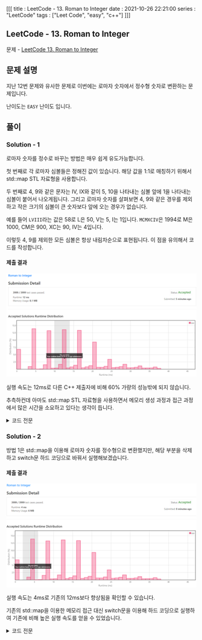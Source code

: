 [[[
title : LeetCode - 13. Roman to Integer
date : 2021-10-26 22:21:00
series : "LeetCode"
tags : ["Leet Code", "easy", "c++"]
]]]

## LeetCode - 13. Roman to Integer
문제 - [LeetCode 13. Roman to Integer](https://leetcode.com/problems/roman-to-integer/)

## 문제 설명
지난 12번 문제와 유사한 문제로 이번에는 로마자 숫자에서 정수형 숫자로 변환하는 문제입니다.

난이도는 `EASY` 난이도 입니다.

## 풀이
### Solution - 1

로마자 숫자를 정수로 바꾸는 방법은 매우 쉽게 유도가능합니다.

첫 번째로 각 로마자 심볼들은 정해진 값이 있습니다. 해당 값을 1:1로 매칭하기 위해서 std::map STL 자료형을 사용합니다.

두 번째로 4, 9와 같은 문자는 IV, IX와 같이 5, 10을 나타내는 심볼 앞에 1을 나타내는 심볼이 붙어서 나오게됩니다. 그리고 로마자 숫자를 살펴보면 4, 9와 같은 경우를 제외하고 작은 크기의 심볼이 큰 숫자보다 앞에 오는 경우가 없습니다.

예를 들어 `LVIII`라는 값은 58로 L은 50, V는 5, I는 1입니다. `MCMXCIV`은 1994로 M은 1000, CM은 900, XC는 90, IV는 4입니다.

이렇듯 4, 9를 제외한 모든 심볼은 항상 내림차순으로 표현됩니다. 이 점을 유의해서 코드를 작성합니다.

#### 제출 결과
![Solution 1 result](./assets/images/leet_code/13/result_1.PNG)

실행 속도는 12ms로 다른 C++ 제출자에 비해 60% 가량의 성능밖에 되지 않습니다.

추측하컨데 아마도 std::map STL 자료형을 사용하면서 메모리 생성 과정과 접근 과정에서 많은 시간을 소요하고 있다는 생각이 듭니다.

<details>
<summary>코드 전문</summary>
    
```c++
#include <string>
#include <map>

class Solution 
{
public:
    int romanToInt(std::string s) 
    {
        int result = 0;

        for (int i = 0; i < s.size(); i++)
        {
            result += symbols[s[i]];

            if (i - 1 >= 0 && symbols[s[i]] > symbols[s[i - 1]])
            {
                result -= (symbols[s[i - 1]] * 2);
            }
        }
        
        return result;
    }

private:
    std::map<char, int> symbols {
        std::make_pair('I', 1), std::make_pair('V', 5), 
        std::make_pair('X', 10), std::make_pair('L', 50), 
        std::make_pair('C', 100), std::make_pair('D', 500),
        std::make_pair('M', 1000)
    };
};
```

</details>

### Solution - 2

방법 1은 std::map을 이용해 로마자 숫자를 정수형으로 변환했지만, 해당 부분을 삭제하고 switch문 하드 코딩으로 바꿔서 실행해보겠습니다.

#### 제출 결과
![Solution 1 result](./assets/images/leet_code/13/result_2.png)

실행 속도는 4ms로 기존의 12ms보다 향상됨을 확인할 수 있습니다.

기존의 std::map을 이용한 메모리 접근 대신 switch문을 이용해 하드 코딩으로 실행하여 기존에 비해 높은 실행 속도를 얻을 수 있었습니다.

<details>
<summary>코드 전문</summary>
    
```c++
#include <string>
#include <map>

class Solution 
{
public:
    int romanToInt(std::string s) 
    {
        int result = 0;

        for (int i = 0; i < s.size(); i++)
        {
            switch(s[i])
            {
                case 'M': 
                    result += 1000;
                    break;
                case 'D':
                    result += 500;
                    break;
                case 'C':
                    if ((s[i+1] == 'D') || (s[i+1] == 'M')) result -= 100;
                    else result += 100;
                    break;
                case 'L':
                    result += 50;
                    break;
                case 'X':
                    if ((s[i+1] == 'L') || (s[i+1] == 'C')) result -= 10;
                    else result += 10;
                    break;
                case 'V':
                    result += 5;
                    break;
                case 'I':
                    if ((s[i+1] == 'V') || (s[i+1] == 'X')) result -= 1;
                    else result += 1;
                    break;
            }
        }
        
        return result;
    }
};
```

</details>
